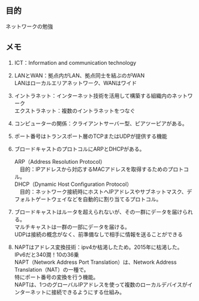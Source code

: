 ## 目的

ネットワークの勉強

## メモ

1. ICT：Information and communication technology

2. LANとWAN：拠点内がLAN、拠点同士を結ぶのがWAN  
   LANはローカルエリアネットワーク、WANはワイド

3. イントラネット：インターネット技術を活用して構築する組織内のネットワーク  
   エクストラネット：複数のイントラネットをつなぐ

4. コンピューターの関係：クライアントサーバー型、ピアツーピアがある。

5. ポート番号はトランスポート層のTCPまたはUDPが提供する機能

6. ブロードキャストのプロトコルにARPとDHCPがある。

   ARP（Address Resolution Protocol）  
   　目的：IPアドレスから対応するMACアドレスを取得するためのプロトコル。  
   DHCP（Dynamic Host Configuration Protocol）  
   　目的：ネットワーク接続時にホストへIPアドレスやサブネットマスク、デフォルトゲートウェイなどを自動的に割り当てるプロトコル。

7. ブロードキャストはルータを超えられないが、その一群にデータを届けられる。  
   マルチキャストは一群の一部にデータを届ける。  
   UDPは接続の概念がなく、前準備なしで相手に情報を送ることができる

8. NAPTはアドレス変換技術：ipv4か枯渇したため。2015年に枯渇した。  
   IPv6だと340澗！10の36乗  
   NAPT（Network Address Port Translation）は、Network Address Translation（NAT）の一種で。  
   特にポート番号の変換を行う機能。  
   NAPTは、1つのグローバルIPアドレスを使って複数のローカルデバイスがインターネットに接続できるようにする仕組み。

